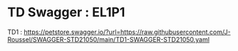 # TD Swagger : EL1P1
TD1 : https://petstore.swagger.io/?url=https://raw.githubusercontent.com/J-Roussel/SWAGGER-STD21050/main/TD1-SWAGGER-STD21050.yaml
